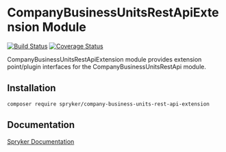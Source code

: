 # CompanyBusinessUnitsRestApiExtension Module
[![Build Status](https://travis-ci.org/spryker/company-business-units-rest-api-extension.svg)](https://travis-ci.org/spryker/company-business-units-rest-api-extension)
[![Coverage Status](https://coveralls.io/repos/github/spryker/company-business-units-rest-api-extension/badge.svg)](https://coveralls.io/github/spryker/company-business-units-rest-api-extension)

CompanyBusinessUnitsRestApiExtension module provides extension point/plugin interfaces for the CompanyBusinessUnitsRestApi module.

## Installation

```
composer require spryker/company-business-units-rest-api-extension
```

## Documentation

[Spryker Documentation](https://academy.spryker.com/developing_with_spryker/module_guide/modules.html)
